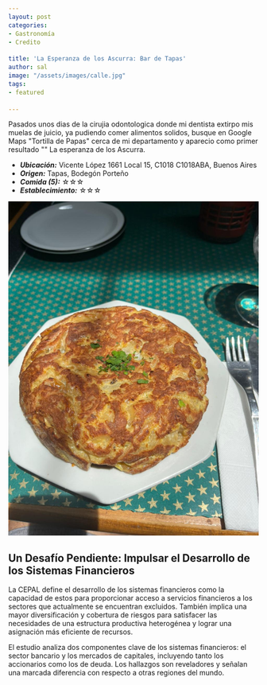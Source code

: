 ```yaml
---
layout: post
categories:
- Gastronomía
- Credito

title: 'La Esperanza de los Ascurra: Bar de Tapas'
author: sal
image: "/assets/images/calle.jpg"
tags:
- featured

---
```

Pasados unos dias de la cirujia odontologica donde mi dentista extirpo mis muelas de juicio, ya pudiendo comer alimentos solidos, busque en Google Maps "Tortilla de Papas" cerca de mi departamento y aparecio como primer resultado "" La esperanza de los Ascurra.

* **_Ubicación:_** Vicente López 1661 Local 15, C1018 C1018ABA, Buenos Aires
* **_Origen:_** Tapas, Bodegón Porteño
* **_Comida (5):_** ☆☆☆
* **_Establecimiento:_** ☆☆☆
  
![](/assets/images/tortilla.jpg)

## Un Desafío Pendiente: Impulsar el Desarrollo de los Sistemas Financieros

La CEPAL define el desarrollo de los sistemas financieros como la capacidad de estos para proporcionar acceso a servicios financieros a los sectores que actualmente se encuentran excluidos. También implica una mayor diversificación y cobertura de riesgos para satisfacer las necesidades de una estructura productiva heterogénea y lograr una asignación más eficiente de recursos.

El estudio analiza dos componentes clave de los sistemas financieros: el sector bancario y los mercados de capitales, incluyendo tanto los accionarios como los de deuda. Los hallazgos son reveladores y señalan una marcada diferencia con respecto a otras regiones del mundo.



